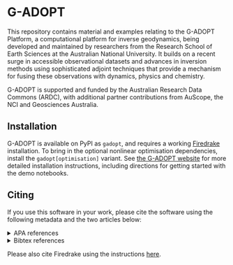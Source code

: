 G-ADOPT
=======

This repository contains material and examples relating to the G-ADOPT
Platform, a computational platform for inverse geodynamics, being
developed and maintained by researchers from the Research School of
Earth Sciences at the Australian National University. It builds on a
recent surge in accessible observational datasets and advances in
inversion methods using sophisticated adjoint techniques that provide
a mechanism for fusing these observations with dynamics, physics and
chemistry.

G-ADOPT is supported and funded by the Australian Research Data
Commons (ARDC), with additional partner contributions from AuScope,
the NCI and Geosciences Australia.

Installation
------------

G-ADOPT is available on PyPI as `gadopt`, and requires a working
[Firedrake](https://www.firedrakeproject.org/) installation. To bring
in the optional nonlinear optimisation dependencies, install the
`gadopt[optimisation]` variant. See [the G-ADOPT
website](https://gadopt.org/install/) for more detailed installation
instructions, including directions for getting started with the demo
notebooks.

Citing
------

If you use this software in your work, please cite the software using the following metadata and the two articles below:
<details>
<summary> APA references</summary>
   
    Gibson, A., Davies, R., Kramer, S., Ghelichkhan, S., Turner, R., Duvernay, T., & Scott, W. (2024). G-ADOPT (Version v2.2.0) [Computer software]. https://doi.org/10.5281/zenodo.5644391 
    
    Davies, D. R., Kramer, S. C., Ghelichkhan, S., & Gibson, A. (2022). Towards automatic finite-element methods for geodynamics via Firedrake. Geoscientific Model Development, 15(13), 5127–5166. doi:10.5194/gmd-15-5127-2022
    
    Ghelichkhan, S., Gibson, A., Davies, D. R., Kramer, S. C., & Ham, D. A. (2024). Automatic adjoint-based inversion schemes for geodynamics: reconstructing the evolution of Earth's mantle in space and time. Geoscientific Model Development, 17(13), 5057-5086.
</details>

<details>
<summary> Bibtex references</summary>
    
    @software{Gibson_G-ADOPT_2024,
    author = {Gibson, Angus and Davies, Rhodri and Kramer, Stephan and Ghelichkhan, Sia and Turner, Ruby and Duvernay, Thomas and Scott, Will},
    doi = {10.5281/zenodo.5644391},
    month = feb,
    title = {{G-ADOPT}},
    url = {https://github.com/g-adopt/g-adopt},
    version = {v2.2.0},
    year = {2024}
    }
    
    @Article{Davies_Towards_2022,
    AUTHOR = {Davies, D. R. and Kramer, S. C. and Ghelichkhan, S. and Gibson, A.},
    TITLE = {Towards automatic finite-element methods for geodynamics via Firedrake},
    JOURNAL = {Geoscientific Model Development},
    VOLUME = {15},
    YEAR = {2022},
    NUMBER = {13},
    PAGES = {5127--5166},
    URL = {https://gmd.copernicus.org/articles/15/5127/2022/},
    DOI = {10.5194/gmd-15-5127-2022}
    }
    
    @Article{gmd-17-5057-2024,
    AUTHOR = {Ghelichkhan, S. and Gibson, A. and Davies, D. R. and Kramer, S. C. and Ham, D. A.},
    TITLE = {Automatic adjoint-based inversion schemes for geodynamics: reconstructing the evolution of Earth's mantle in space and time},
    JOURNAL = {Geoscientific Model Development},
    VOLUME = {17},
    YEAR = {2024},
    NUMBER = {13},
    PAGES = {5057--5086},
    URL = {https://gmd.copernicus.org/articles/17/5057/2024/},
    DOI = {10.5194/gmd-17-5057-2024}
    }
   
</details>


Please also cite Firedrake using the instructions [here](https://www.firedrakeproject.org/citing.html).
